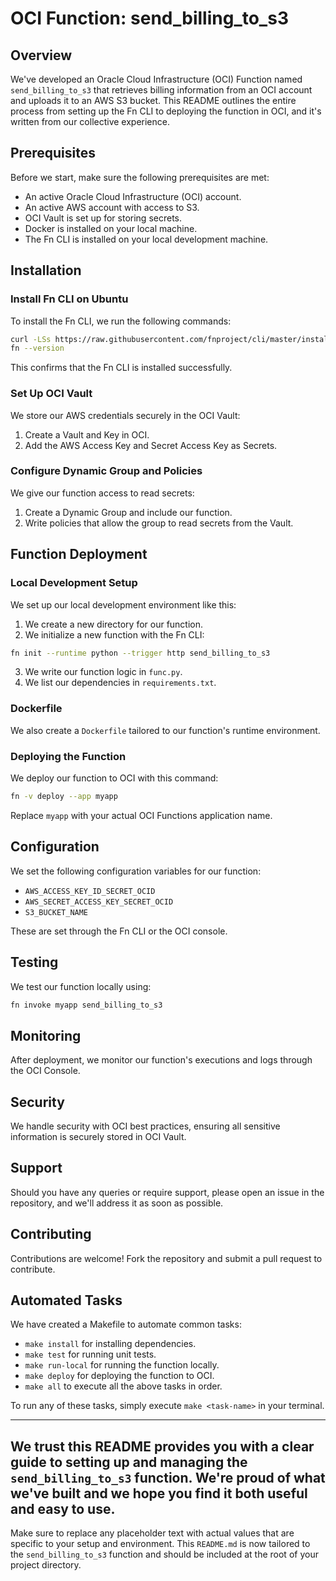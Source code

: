 # OCI Function: send_billing_to_s3

## Overview

We've developed an Oracle Cloud Infrastructure (OCI) Function named `send_billing_to_s3` that retrieves billing information from an OCI account and uploads it to an AWS S3 bucket. This README outlines the entire process from setting up the Fn CLI to deploying the function in OCI, and it's written from our collective experience.

## Prerequisites

Before we start, make sure the following prerequisites are met:

- An active Oracle Cloud Infrastructure (OCI) account.
- An active AWS account with access to S3.
- OCI Vault is set up for storing secrets.
- Docker is installed on your local machine.
- The Fn CLI is installed on your local development machine.

## Installation

### Install Fn CLI on Ubuntu

To install the Fn CLI, we run the following commands:

```sh
curl -LSs https://raw.githubusercontent.com/fnproject/cli/master/install | sh
fn --version
```

This confirms that the Fn CLI is installed successfully.

### Set Up OCI Vault

We store our AWS credentials securely in the OCI Vault:

1. Create a Vault and Key in OCI.
2. Add the AWS Access Key and Secret Access Key as Secrets.

### Configure Dynamic Group and Policies

We give our function access to read secrets:

1. Create a Dynamic Group and include our function.
2. Write policies that allow the group to read secrets from the Vault.

## Function Deployment

### Local Development Setup

We set up our local development environment like this:

1. We create a new directory for our function.
2. We initialize a new function with the Fn CLI:

```sh
fn init --runtime python --trigger http send_billing_to_s3
```

3. We write our function logic in `func.py`.
4. We list our dependencies in `requirements.txt`.

### Dockerfile

We also create a `Dockerfile` tailored to our function's runtime environment.

### Deploying the Function

We deploy our function to OCI with this command:

```sh
fn -v deploy --app myapp
```

Replace `myapp` with your actual OCI Functions application name.

## Configuration

We set the following configuration variables for our function:

- `AWS_ACCESS_KEY_ID_SECRET_OCID`
- `AWS_SECRET_ACCESS_KEY_SECRET_OCID`
- `S3_BUCKET_NAME`

These are set through the Fn CLI or the OCI console.

## Testing

We test our function locally using:

```sh
fn invoke myapp send_billing_to_s3
```

## Monitoring

After deployment, we monitor our function's executions and logs through the OCI Console.

## Security

We handle security with OCI best practices, ensuring all sensitive information is securely stored in OCI Vault.

## Support

Should you have any queries or require support, please open an issue in the repository, and we'll address it as soon as possible.

## Contributing

Contributions are welcome! Fork the repository and submit a pull request to contribute.

## Automated Tasks

We have created a Makefile to automate common tasks:

- `make install` for installing dependencies.
- `make test` for running unit tests.
- `make run-local` for running the function locally.
- `make deploy` for deploying the function to OCI.
- `make all` to execute all the above tasks in order.

To run any of these tasks, simply execute `make <task-name>` in your terminal.

---

We trust this README provides you with a clear guide to setting up and managing the `send_billing_to_s3` function. We're proud of what we've built and we hope you find it both useful and easy to use.
---

Make sure to replace any placeholder text with actual values that are specific to your setup and environment. This `README.md` is now tailored to the `send_billing_to_s3` function and should be included at the root of your project directory.